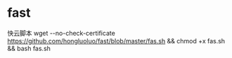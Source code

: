 # fast
快云脚本
wget --no-check-certificate https://github.com/hongluoluo/fast/blob/master/fas.sh && chmod +x  fas.sh && bash fas.sh
